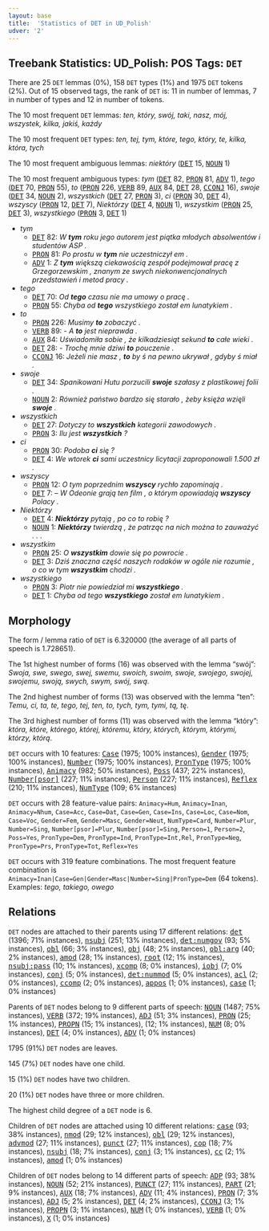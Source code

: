 ```yaml
---
layout: base
title:  'Statistics of DET in UD_Polish'
udver: '2'
---
```


## Treebank Statistics: UD_Polish: POS Tags: `DET`

There are 25 `DET` lemmas (0%), 158 `DET` types (1%) and 1975 `DET` tokens (2%).
Out of 15 observed tags, the rank of `DET` is: 11 in number of lemmas, 7 in number of types and 12 in number of tokens.

The 10 most frequent `DET` lemmas: <em>ten, który, swój, taki, nasz, mój, wszystek, kilka, jakiś, każdy</em>

The 10 most frequent `DET` types:  <em>ten, tej, tym, które, tego, który, te, kilka, która, tych</em>

The 10 most frequent ambiguous lemmas: <em>niektóry</em> (<tt><a href="pl-pos-DET.html">DET</a></tt> 15, <tt><a href="pl-pos-NOUN.html">NOUN</a></tt> 1)

The 10 most frequent ambiguous types:  <em>tym</em> (<tt><a href="pl-pos-DET.html">DET</a></tt> 82, <tt><a href="pl-pos-PRON.html">PRON</a></tt> 81, <tt><a href="pl-pos-ADV.html">ADV</a></tt> 1), <em>tego</em> (<tt><a href="pl-pos-DET.html">DET</a></tt> 70, <tt><a href="pl-pos-PRON.html">PRON</a></tt> 55), <em>to</em> (<tt><a href="pl-pos-PRON.html">PRON</a></tt> 226, <tt><a href="pl-pos-VERB.html">VERB</a></tt> 89, <tt><a href="pl-pos-AUX.html">AUX</a></tt> 84, <tt><a href="pl-pos-DET.html">DET</a></tt> 28, <tt><a href="pl-pos-CCONJ.html">CCONJ</a></tt> 16), <em>swoje</em> (<tt><a href="pl-pos-DET.html">DET</a></tt> 34, <tt><a href="pl-pos-NOUN.html">NOUN</a></tt> 2), <em>wszystkich</em> (<tt><a href="pl-pos-DET.html">DET</a></tt> 27, <tt><a href="pl-pos-PRON.html">PRON</a></tt> 3), <em>ci</em> (<tt><a href="pl-pos-PRON.html">PRON</a></tt> 30, <tt><a href="pl-pos-DET.html">DET</a></tt> 4), <em>wszyscy</em> (<tt><a href="pl-pos-PRON.html">PRON</a></tt> 12, <tt><a href="pl-pos-DET.html">DET</a></tt> 7), <em>Niektórzy</em> (<tt><a href="pl-pos-DET.html">DET</a></tt> 4, <tt><a href="pl-pos-NOUN.html">NOUN</a></tt> 1), <em>wszystkim</em> (<tt><a href="pl-pos-PRON.html">PRON</a></tt> 25, <tt><a href="pl-pos-DET.html">DET</a></tt> 3), <em>wszystkiego</em> (<tt><a href="pl-pos-PRON.html">PRON</a></tt> 3, <tt><a href="pl-pos-DET.html">DET</a></tt> 1)


* <em>tym</em>
  * <tt><a href="pl-pos-DET.html">DET</a></tt> 82: <em>W <b>tym</b> roku jego autorem jest piątka młodych absolwentów i studentów ASP .</em>
  * <tt><a href="pl-pos-PRON.html">PRON</a></tt> 81: <em>Po prostu w <b>tym</b> nie uczestniczył em .</em>
  * <tt><a href="pl-pos-ADV.html">ADV</a></tt> 1: <em>Z <b>tym</b> większą ciekawością zespół podejmował pracę z Grzegorzewskim , znanym ze swych niekonwencjonalnych przedstawień i metod pracy .</em>
* <em>tego</em>
  * <tt><a href="pl-pos-DET.html">DET</a></tt> 70: <em>Od <b>tego</b> czasu nie ma umowy o pracę .</em>
  * <tt><a href="pl-pos-PRON.html">PRON</a></tt> 55: <em>Chyba od <b>tego</b> wszystkiego został em lunatykiem .</em>
* <em>to</em>
  * <tt><a href="pl-pos-PRON.html">PRON</a></tt> 226: <em>Musimy <b>to</b> zobaczyć .</em>
  * <tt><a href="pl-pos-VERB.html">VERB</a></tt> 89: <em>- A <b>to</b> jest nieprawda .</em>
  * <tt><a href="pl-pos-AUX.html">AUX</a></tt> 84: <em>Uświadomiła sobie , że kilkadziesiąt sekund <b>to</b> całe wieki .</em>
  * <tt><a href="pl-pos-DET.html">DET</a></tt> 28: <em>- Trochę mnie dziwi <b>to</b> pouczenie .</em>
  * <tt><a href="pl-pos-CCONJ.html">CCONJ</a></tt> 16: <em>Jeżeli nie masz , <b>to</b> by ś na pewno ukrywał , gdyby ś miał .</em>
* <em>swoje</em>
  * <tt><a href="pl-pos-DET.html">DET</a></tt> 34: <em>Spanikowani Hutu porzucili <b>swoje</b> szałasy z plastikowej folii .</em>
  * <tt><a href="pl-pos-NOUN.html">NOUN</a></tt> 2: <em>Również państwo bardzo się starało , żeby księża wzięli <b>swoje</b> .</em>
* <em>wszystkich</em>
  * <tt><a href="pl-pos-DET.html">DET</a></tt> 27: <em>Dotyczy to <b>wszystkich</b> kategorii zawodowych .</em>
  * <tt><a href="pl-pos-PRON.html">PRON</a></tt> 3: <em>Ilu jest <b>wszystkich</b> ?</em>
* <em>ci</em>
  * <tt><a href="pl-pos-PRON.html">PRON</a></tt> 30: <em>Podoba <b>ci</b> się ?</em>
  * <tt><a href="pl-pos-DET.html">DET</a></tt> 4: <em>We wtorek <b>ci</b> sami uczestnicy licytacji zaproponowali 1.500 zł .</em>
* <em>wszyscy</em>
  * <tt><a href="pl-pos-PRON.html">PRON</a></tt> 12: <em>O tym poprzednim <b>wszyscy</b> rychło zapominają .</em>
  * <tt><a href="pl-pos-DET.html">DET</a></tt> 7: <em>– W Odeonie grają ten film , o którym opowiadają <b>wszyscy</b> Polacy .</em>
* <em>Niektórzy</em>
  * <tt><a href="pl-pos-DET.html">DET</a></tt> 4: <em><b>Niektórzy</b> pytają , po co to robię ?</em>
  * <tt><a href="pl-pos-NOUN.html">NOUN</a></tt> 1: <em><b>Niektórzy</b> twierdzą , że patrząc na nich można to zauważyć . . .</em>
* <em>wszystkim</em>
  * <tt><a href="pl-pos-PRON.html">PRON</a></tt> 25: <em>O <b>wszystkim</b> dowie się po powrocie .</em>
  * <tt><a href="pl-pos-DET.html">DET</a></tt> 3: <em>Dziś znaczna część naszych rodaków w ogóle nie rozumie , o co w tym <b>wszystkim</b> chodzi .</em>
* <em>wszystkiego</em>
  * <tt><a href="pl-pos-PRON.html">PRON</a></tt> 3: <em>Piotr nie powiedział mi <b>wszystkiego</b> .</em>
  * <tt><a href="pl-pos-DET.html">DET</a></tt> 1: <em>Chyba od tego <b>wszystkiego</b> został em lunatykiem .</em>

## Morphology

The form / lemma ratio of `DET` is 6.320000 (the average of all parts of speech is 1.728651).

The 1st highest number of forms (16) was observed with the lemma “swój”: <em>Swoja, swe, swego, swej, swemu, swoich, swoim, swoje, swojego, swojej, swojemu, swoją, swych, swym, swój, swą</em>.

The 2nd highest number of forms (13) was observed with the lemma “ten”: <em>Temu, ci, ta, te, tego, tej, ten, to, tych, tym, tymi, tą, tę</em>.

The 3rd highest number of forms (11) was observed with the lemma “który”: <em>która, które, którego, której, któremu, który, których, którym, którymi, którzy, którą</em>.

`DET` occurs with 10 features: <tt><a href="pl-feat-Case.html">Case</a></tt> (1975; 100% instances), <tt><a href="pl-feat-Gender.html">Gender</a></tt> (1975; 100% instances), <tt><a href="pl-feat-Number.html">Number</a></tt> (1975; 100% instances), <tt><a href="pl-feat-PronType.html">PronType</a></tt> (1975; 100% instances), <tt><a href="pl-feat-Animacy.html">Animacy</a></tt> (982; 50% instances), <tt><a href="pl-feat-Poss.html">Poss</a></tt> (437; 22% instances), <tt><a href="pl-feat-Number-psor.html">Number[psor]</a></tt> (227; 11% instances), <tt><a href="pl-feat-Person.html">Person</a></tt> (227; 11% instances), <tt><a href="pl-feat-Reflex.html">Reflex</a></tt> (210; 11% instances), <tt><a href="pl-feat-NumType.html">NumType</a></tt> (109; 6% instances)

`DET` occurs with 28 feature-value pairs: `Animacy=Hum`, `Animacy=Inan`, `Animacy=Nhum`, `Case=Acc`, `Case=Dat`, `Case=Gen`, `Case=Ins`, `Case=Loc`, `Case=Nom`, `Case=Voc`, `Gender=Fem`, `Gender=Masc`, `Gender=Neut`, `NumType=Card`, `Number=Plur`, `Number=Sing`, `Number[psor]=Plur`, `Number[psor]=Sing`, `Person=1`, `Person=2`, `Poss=Yes`, `PronType=Dem`, `PronType=Ind`, `PronType=Int,Rel`, `PronType=Neg`, `PronType=Prs`, `PronType=Tot`, `Reflex=Yes`

`DET` occurs with 319 feature combinations.
The most frequent feature combination is `Animacy=Inan|Case=Gen|Gender=Masc|Number=Sing|PronType=Dem` (64 tokens).
Examples: <em>tego, takiego, owego</em>


## Relations

`DET` nodes are attached to their parents using 17 different relations: <tt><a href="pl-dep-det.html">det</a></tt> (1396; 71% instances), <tt><a href="pl-dep-nsubj.html">nsubj</a></tt> (251; 13% instances), <tt><a href="pl-dep-det-numgov.html">det:numgov</a></tt> (93; 5% instances), <tt><a href="pl-dep-obl.html">obl</a></tt> (66; 3% instances), <tt><a href="pl-dep-obj.html">obj</a></tt> (48; 2% instances), <tt><a href="pl-dep-obl-arg.html">obl:arg</a></tt> (40; 2% instances), <tt><a href="pl-dep-amod.html">amod</a></tt> (28; 1% instances), <tt><a href="pl-dep-root.html">root</a></tt> (12; 1% instances), <tt><a href="pl-dep-nsubj-pass.html">nsubj:pass</a></tt> (10; 1% instances), <tt><a href="pl-dep-xcomp.html">xcomp</a></tt> (8; 0% instances), <tt><a href="pl-dep-iobj.html">iobj</a></tt> (7; 0% instances), <tt><a href="pl-dep-conj.html">conj</a></tt> (5; 0% instances), <tt><a href="pl-dep-det-nummod.html">det:nummod</a></tt> (5; 0% instances), <tt><a href="pl-dep-acl.html">acl</a></tt> (2; 0% instances), <tt><a href="pl-dep-ccomp.html">ccomp</a></tt> (2; 0% instances), <tt><a href="pl-dep-appos.html">appos</a></tt> (1; 0% instances), <tt><a href="pl-dep-case.html">case</a></tt> (1; 0% instances)

Parents of `DET` nodes belong to 9 different parts of speech: <tt><a href="pl-pos-NOUN.html">NOUN</a></tt> (1487; 75% instances), <tt><a href="pl-pos-VERB.html">VERB</a></tt> (372; 19% instances), <tt><a href="pl-pos-ADJ.html">ADJ</a></tt> (51; 3% instances), <tt><a href="pl-pos-PRON.html">PRON</a></tt> (25; 1% instances), <tt><a href="pl-pos-PROPN.html">PROPN</a></tt> (15; 1% instances),  (12; 1% instances), <tt><a href="pl-pos-NUM.html">NUM</a></tt> (8; 0% instances), <tt><a href="pl-pos-DET.html">DET</a></tt> (4; 0% instances), <tt><a href="pl-pos-ADV.html">ADV</a></tt> (1; 0% instances)

1795 (91%) `DET` nodes are leaves.

145 (7%) `DET` nodes have one child.

15 (1%) `DET` nodes have two children.

20 (1%) `DET` nodes have three or more children.

The highest child degree of a `DET` node is 6.

Children of `DET` nodes are attached using 10 different relations: <tt><a href="pl-dep-case.html">case</a></tt> (93; 38% instances), <tt><a href="pl-dep-nmod.html">nmod</a></tt> (29; 12% instances), <tt><a href="pl-dep-obl.html">obl</a></tt> (29; 12% instances), <tt><a href="pl-dep-advmod.html">advmod</a></tt> (27; 11% instances), <tt><a href="pl-dep-punct.html">punct</a></tt> (27; 11% instances), <tt><a href="pl-dep-cop.html">cop</a></tt> (18; 7% instances), <tt><a href="pl-dep-nsubj.html">nsubj</a></tt> (18; 7% instances), <tt><a href="pl-dep-conj.html">conj</a></tt> (3; 1% instances), <tt><a href="pl-dep-cc.html">cc</a></tt> (2; 1% instances), <tt><a href="pl-dep-amod.html">amod</a></tt> (1; 0% instances)

Children of `DET` nodes belong to 14 different parts of speech: <tt><a href="pl-pos-ADP.html">ADP</a></tt> (93; 38% instances), <tt><a href="pl-pos-NOUN.html">NOUN</a></tt> (52; 21% instances), <tt><a href="pl-pos-PUNCT.html">PUNCT</a></tt> (27; 11% instances), <tt><a href="pl-pos-PART.html">PART</a></tt> (21; 9% instances), <tt><a href="pl-pos-AUX.html">AUX</a></tt> (18; 7% instances), <tt><a href="pl-pos-ADV.html">ADV</a></tt> (11; 4% instances), <tt><a href="pl-pos-PRON.html">PRON</a></tt> (7; 3% instances), <tt><a href="pl-pos-ADJ.html">ADJ</a></tt> (5; 2% instances), <tt><a href="pl-pos-DET.html">DET</a></tt> (4; 2% instances), <tt><a href="pl-pos-CCONJ.html">CCONJ</a></tt> (3; 1% instances), <tt><a href="pl-pos-PROPN.html">PROPN</a></tt> (3; 1% instances), <tt><a href="pl-pos-NUM.html">NUM</a></tt> (1; 0% instances), <tt><a href="pl-pos-VERB.html">VERB</a></tt> (1; 0% instances), <tt><a href="pl-pos-X.html">X</a></tt> (1; 0% instances)

